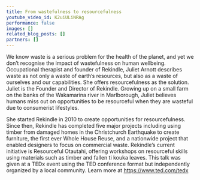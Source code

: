 ```yaml
---
title: From wastefulness to resourcefulness
youtube_video_id: K2uiULiNRAg
performance: false
images: []
related_blog_posts: []
partners: []
---
```


We know waste is a serious problem for the health of the planet, and yet we don’t recognise the impact of wastefulness on human wellbeing. Occupational therapist and founder of Rekindle, Juliet Arnott describes waste as not only a waste of earth’s resources, but also as a waste of ourselves and our capabilities. She offers resourcefulness as the solution.
 Juliet is the Founder and Director of Rekindle. Growing up on a small farm on the banks of the Wakamarina river in Marlborough, Juliet believes humans miss out on opportunities to be resourceful when they are wasteful due to consumerist lifestyles.

She started Rekindle in 2010 to create opportunities for resourcefulness. Since then, Rekindle has completed five major projects including using timber from damaged homes in the Christchurch Earthquake to create furniture, the first ever Whole House Reuse, and a nationwide project that enabled designers to focus on commercial waste. Rekindle’s current initiative is Resourceful Otautahi, offering workshops on resourceful skills using materials such as timber and fallen ti kouka leaves. This talk was given at a TEDx event using the TED conference format but independently organized by a local community. Learn more at https://www.ted.com/tedx

